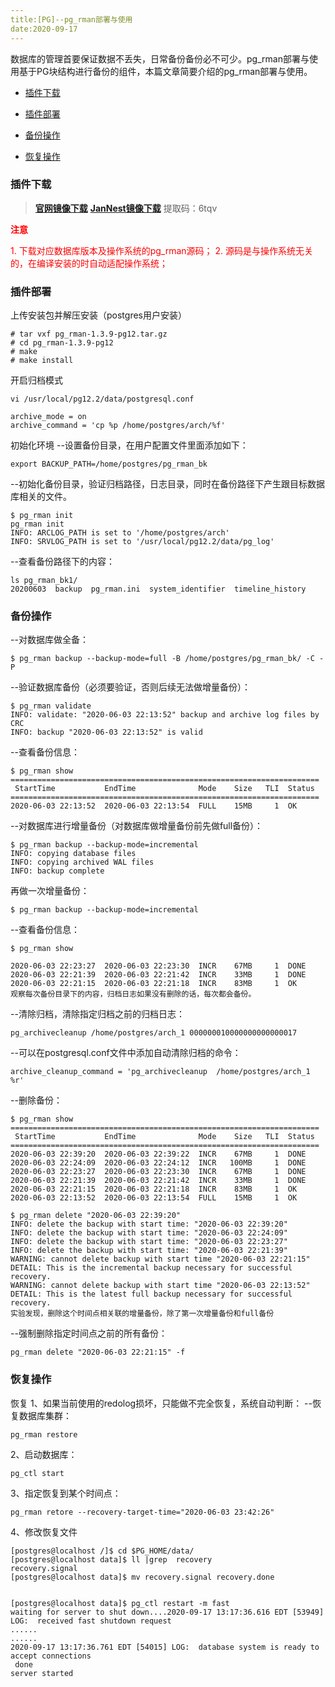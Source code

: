 ```yaml
---
title:[PG]--pg_rman部署与使用
date:2020-09-17
---
```




​		数据库的管理首要保证数据不丢失，日常备份备份必不可少。pg_rman部署与使用基于PG块结构进行备份的组件，本篇文章简要介绍的pg_rman部署与使用。

- [插件下载](插件下载)

- [插件部署](插件部署)

- [备份操作](备份操作)

- [恢复操作](恢复操作)

  

### 插件下载

> [**官网镜像下载**](https://github.com/ossc-db/pg_rman/releases)
> [**JanNest镜像下载**](https://pan.baidu.com/s/1iKQvocWkj9_YBscYXMvYjg) 提取码：6tqv

<span style='color:red'>**注意**</span>

<span style='color:red'>1. 下载对应数据库版本及操作系统的pg_rman源码；</span>
<span style='color:red'>2. 源码是与操作系统无关的，在编译安装的时自动适配操作系统；</span>



### 插件部署

上传安装包并解压安装（postgres用户安装）

```
# tar vxf pg_rman-1.3.9-pg12.tar.gz
# cd pg_rman-1.3.9-pg12
# make
# make install
```

开启归档模式

```
vi /usr/local/pg12.2/data/postgresql.conf

archive_mode = on
archive_command = 'cp %p /home/postgres/arch/%f'
```

初始化环境
--设置备份目录，在用户配置文件里面添加如下：

```
export BACKUP_PATH=/home/postgres/pg_rman_bk
```

--初始化备份目录，验证归档路径，日志目录，同时在备份路径下产生跟目标数据库相关的文件。

```
$ pg_rman init
pg_rman init
INFO: ARCLOG_PATH is set to '/home/postgres/arch'
INFO: SRVLOG_PATH is set to '/usr/local/pg12.2/data/pg_log'
```

--查看备份路径下的内容：

```
ls pg_rman_bk1/
20200603  backup  pg_rman.ini  system_identifier  timeline_history
```



### 备份操作

--对数据库做全备：

```
$ pg_rman backup --backup-mode=full -B /home/postgres/pg_rman_bk/ -C -P
```

--验证数据库备份（必须要验证，否则后续无法做增量备份）：

```
$ pg_rman validate
INFO: validate: "2020-06-03 22:13:52" backup and archive log files by CRC
INFO: backup "2020-06-03 22:13:52" is valid
```

--查看备份信息：

```
$ pg_rman show
=====================================================================
 StartTime           EndTime              Mode    Size   TLI  Status 
=====================================================================
2020-06-03 22:13:52  2020-06-03 22:13:54  FULL    15MB     1  OK
```

--对数据库进行增量备份（对数据库做增量备份前先做full备份）：

```
$ pg_rman backup --backup-mode=incremental 
INFO: copying database files
INFO: copying archived WAL files
INFO: backup complete
```

再做一次增量备份：

```
$ pg_rman backup --backup-mode=incremental 
```

--查看备份信息：

```
$ pg_rman show

2020-06-03 22:23:27  2020-06-03 22:23:30  INCR    67MB     1  DONE
2020-06-03 22:21:39  2020-06-03 22:21:42  INCR    33MB     1  DONE
2020-06-03 22:21:15  2020-06-03 22:21:18  INCR    83MB     1  OK
观察每次备份目录下的内容，归档日志如果没有删除的话，每次都会备份。
```

--清除归档，清除指定归档之前的归档日志：

```
pg_archivecleanup /home/postgres/arch_1 000000010000000000000017
```

--可以在postgresql.conf文件中添加自动清除归档的命令：

```
archive_cleanup_command = 'pg_archivecleanup  /home/postgres/arch_1 %r'
```

--删除备份：

```
$ pg_rman show
=====================================================================
 StartTime           EndTime              Mode    Size   TLI  Status 
=====================================================================
2020-06-03 22:39:20  2020-06-03 22:39:22  INCR    67MB     1  DONE
2020-06-03 22:24:09  2020-06-03 22:24:12  INCR   100MB     1  DONE
2020-06-03 22:23:27  2020-06-03 22:23:30  INCR    67MB     1  DONE
2020-06-03 22:21:39  2020-06-03 22:21:42  INCR    33MB     1  DONE
2020-06-03 22:21:15  2020-06-03 22:21:18  INCR    83MB     1  OK
2020-06-03 22:13:52  2020-06-03 22:13:54  FULL    15MB     1  OK

$ pg_rman delete "2020-06-03 22:39:20" 
INFO: delete the backup with start time: "2020-06-03 22:39:20"
INFO: delete the backup with start time: "2020-06-03 22:24:09"
INFO: delete the backup with start time: "2020-06-03 22:23:27"
INFO: delete the backup with start time: "2020-06-03 22:21:39"
WARNING: cannot delete backup with start time "2020-06-03 22:21:15"
DETAIL: This is the incremental backup necessary for successful recovery.
WARNING: cannot delete backup with start time "2020-06-03 22:13:52"
DETAIL: This is the latest full backup necessary for successful recovery.
实验发现，删除这个时间点相关联的增量备份，除了第一次增量备份和full备份
```

--强制删除指定时间点之前的所有备份：

```
pg_rman delete "2020-06-03 22:21:15" -f
```



### 恢复操作

恢复
1、如果当前使用的redolog损坏，只能做不完全恢复，系统自动判断：
--恢复数据库集群：

```
pg_rman restore
```

2、启动数据库：

```
pg_ctl start
```

3、指定恢复到某个时间点：

```
pg_rman retore --recovery-target-time="2020-06-03 23:42:26"
```

4、修改恢复文件

```
[postgres@localhost /]$ cd $PG_HOME/data/
[postgres@localhost data]$ ll |grep  recovery 
recovery.signal
[postgres@localhost data]$ mv recovery.signal recovery.done


[postgres@localhost data]$ pg_ctl restart -m fast
waiting for server to shut down....2020-09-17 13:17:36.616 EDT [53949] LOG:  received fast shutdown request
......
......
2020-09-17 13:17:36.761 EDT [54015] LOG:  database system is ready to accept connections
 done
server started
```